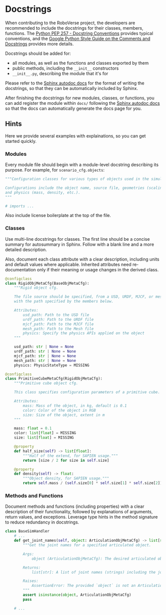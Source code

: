# Docstrings

When contributing to the RoboVerse project, the developers are recommended to include the docstrings for their classes, members, functions. The [Python PEP 257 - Docstring Conventions](https://peps.python.org/pep-0257/) provides typical conventions, and the [Google Python Style Guide on the Comments and Docstrings](https://google.github.io/styleguide/pyguide.html#38-comments-and-docstrings) provides more details.

Docstrings should be added for:

- all modules, as well as the functions and classes exported by them
- public methods, including the `__init__` constructors
- `__init__.py`, describing the module that it's for

Please refer to the [Sphinx autodoc docs](https://www.sphinx-doc.org/en/master/usage/extensions/autodoc.html) for the format of writing the docstrings, so that they can be automatically included by Sphinx.

After finishing the docstrings for new modules, classes, or functions, you can add register the module within `docs/` following the [Sphinx autodoc docs](https://www.sphinx-doc.org/en/master/usage/extensions/autodoc.html) so that the docs can automatically generate the docs page for you.

## Hints

Here we provide several examples with explainations, so you can get started quickly.

### Modules

Every module file should begin with a module-level docstring describing its purpose. For example, for `scenario_cfg.objects`:


```python
"""Configuration classes for various types of objects used in the simulation.

Configurations include the object name, source file, geometries (scaling, radius, etc.),
and physics (mass, density, etc.).
"""

# imports ...
```

Also include license boilerplate at the top of the file.

### Classes

Use multi-line docstrings for classes. The first line should be a concise summary for autosummary in Sphinx. Follow with a blank line and a more detailed description.

Also, document each class attribute with a clear description, including units and default values where applicable. Inherited attributes need re-documentation only if their meaning or usage changes in the derived class.

```python
@configclass
class RigidObjMetaCfg(BaseObjMetaCfg):
    """Rigid object cfg.

    The file source should be specified, from a USD, URDF, MJCF, or mesh file,
    with the path specified by the members below.

    Attributes:
        usd_path: Path to the USD file
        urdf_path: Path to the URDF file
        mjcf_path: Path to the MJCF file
        mesh_path: Path to the Mesh file
        physics: Specify the physics APIs applied on the object
    """

    usd_path: str | None = None
    urdf_path: str | None = None
    mjcf_path: str | None = None
    mesh_path: str | None = None
    physics: PhysicStateType = MISSING

@configclass
class PrimitiveCubeMetaCfg(RigidObjMetaCfg):
    """Primitive cube object cfg.

    This class specifies configuration parameters of a primitive cube.

    Attributes:
        mass: Mass of the object, in kg, default is 0.1
        color: Color of the object in RGB
        size: Size of the object, extent in m
    """

    mass: float = 0.1
    color: list[float] = MISSING
    size: list[float] = MISSING

    @property
    def half_size(self) -> list[float]:
        """Half of the extend, for SAPIEN usage."""
        return [size / 2 for size in self.size]

    @property
    def density(self) -> float:
        """Object density, for SAPIEN usage."""
        return self.mass / (self.size[0] * self.size[1] * self.size[2])

```


### Methods and Functions

Document methods and functions (including properties) with a clear description of their functionality, followed by explanations of arguments, return values, and exceptions. Leverage type hints in the method signature to reduce redundancy in docstrings.

```python
class BaseSimHandler
    # ...
    def get_joint_names(self, object: ArticulationObjMetaCfg) -> list[str]:
        """Get the joint names for a specified articulated object.

        Args:
            object (ArticulationObjMetaCfg): The desired articulated object.

        Returns:
            list[str]: A list of joint names (strings) including the joint names.

        Raises:
            AssertionError: The provided `object` is not an ArticulationObjMetaCfg.
        """
        assert isinstance(object, ArticulationObjMetaCfg)
        pass

    # ...
```
